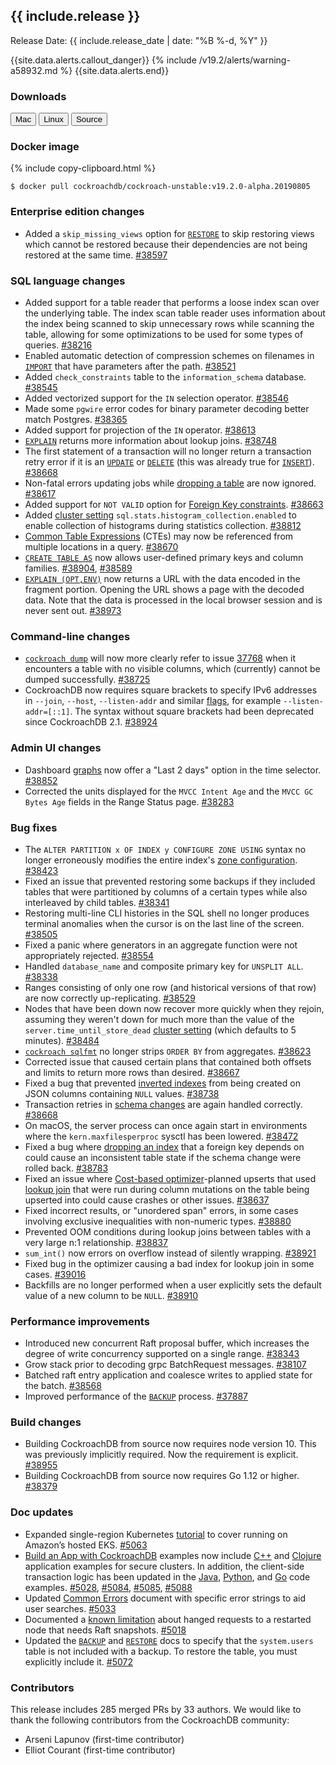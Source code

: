 <h2 id="{{ include.release | slugify }}">{{ include.release }}</h2>

Release Date: {{ include.release_date | date: "%B %-d, %Y" }}

{{site.data.alerts.callout_danger}}
{% include /v19.2/alerts/warning-a58932.md %}
{{site.data.alerts.end}}

<h3 id="v19-2-0-alpha-20190805-downloads">Downloads</h3>

<div id="os-tabs" class="clearfix os-tabs_button-outline-primary">
    <a href="https://binaries.cockroachdb.com/cockroach-v19.2.0-alpha.20190805.darwin-10.9-amd64.tgz"><button id="mac" data-eventcategory="mac-binary-release-notes">Mac</button></a>
    <a href="https://binaries.cockroachdb.com/cockroach-v19.2.0-alpha.20190805.linux-amd64.tgz"><button id="linux" data-eventcategory="linux-binary-release-notes">Linux</button></a>
    <a href="https://binaries.cockroachdb.com/cockroach-v19.2.0-alpha.20190805.src.tgz"><button id="source" data-eventcategory="source-release-notes">Source</button></a>
</div>

<h3 id="v19-2-0-alpha-20190805-docker-image">Docker image</h3>

{% include copy-clipboard.html %}
~~~shell
$ docker pull cockroachdb/cockroach-unstable:v19.2.0-alpha.20190805
~~~

<h3 id="v19-2-0-alpha-20190805-enterprise-edition-changes">Enterprise edition changes</h3>

- Added a `skip_missing_views` option for [`RESTORE`](../v19.2/restore.html) to skip restoring views which cannot be restored because their dependencies are not being restored at the same time. [#38597][#38597]

<h3 id="v19-2-0-alpha-20190805-sql-language-changes">SQL language changes</h3>

- Added support for a table reader that performs a loose index scan over the underlying table. The index scan table reader uses information about the index being scanned to skip unnecessary rows while scanning the table, allowing for some optimizations to be used for some types of queries. [#38216][#38216]
- Enabled automatic detection of compression schemes on filenames in [`IMPORT`](../v19.2/import.html) that have parameters after the path. [#38521][#38521]
- Added `check_constraints` table to the `information_schema` database. [#38545][#38545]
- Added vectorized support for the `IN` selection operator. [#38546][#38546]
- Made some `pgwire` error codes for binary parameter decoding better match Postgres. [#38365][#38365]
- Added support for projection of the `IN` operator. [#38613][#38613]
- [`EXPLAIN`](../v19.2/explain.html) returns more information about lookup joins. [#38748][#38748]
- The first statement of a transaction will no longer return a transaction retry error if it is an [`UPDATE`](../v19.2/update.html) or [`DELETE`](../v19.2/delete.html) (this was already true for [`INSERT`](../v19.2/insert.html)). [#38668][#38668]
- Non-fatal errors updating jobs while [dropping a table](../v19.2/drop-table.html) are now ignored. [#38617][#38617]
- Added support for `NOT VALID` option for [Foreign Key constraints](../v19.2/foreign-key.html). [#38663][#38663]
- Added [cluster setting](../v19.2/set-cluster-setting.html) `sql.stats.histogram_collection.enabled` to enable collection of histograms during statistics collection. [#38812][#38812]
- [Common Table Expressions](../v19.2/common-table-expressions.html) (CTEs) may now be referenced from multiple locations in a query. [#38670][#38670]
- [`CREATE TABLE AS`](../v19.2/create-table-as.html) now allows user-defined primary keys and column families. [#38904][#38904], [#38589][#38589]
- [`EXPLAIN (OPT,ENV)`](../v19.2/explain.html) now returns a URL with the data encoded in the fragment portion. Opening the URL shows a page with the decoded data. Note that the data is processed in the local browser session and is never sent out. [#38973][#38973]

<h3 id="v19-2-0-alpha-20190805-command-line-changes">Command-line changes</h3>

- [`cockroach dump`](../v19.2/cockroach-dump.html) will now more clearly refer to issue [37768](https://github.com/cockroachdb/cockroach/issues/37768) when it encounters a table with no visible columns, which (currently) cannot be dumped successfully. [#38725][#38725]
- CockroachDB now requires square brackets to specify IPv6 addresses in `--join`, `--host`, `--listen-addr` and similar [flags](../v19.2/cockroach-start.html#flags), for example `--listen-addr=[::1]`. The syntax without square brackets had been deprecated since CockroachDB 2.1. [#38924][#38924]

<h3 id="v19-2-0-alpha-20190805-admin-ui-changes">Admin UI changes</h3>

- Dashboard [graphs](../v19.2/admin-ui-overview.html) now offer a "Last 2 days" option in the time selector. [#38852][#38852]
- Corrected the units displayed for the `MVCC Intent Age` and the `MVCC GC Bytes Age` fields in the Range Status page. [#38283][#38283]

<h3 id="v19-2-0-alpha-20190805-bug-fixes">Bug fixes</h3>

- The `ALTER PARTITION x OF INDEX y CONFIGURE ZONE USING` syntax no longer erroneously modifies the entire index's [zone configuration](../v19.2/configure-zone.html). [#38423][#38423]
- Fixed an issue that prevented restoring some backups if they included tables that were partitioned by columns of a certain types while also interleaved by child tables. [#38341][#38341]
- Restoring multi-line CLI histories in the SQL shell no longer produces terminal anomalies when the cursor is on the last line of the screen. [#38505][#38505]
- Fixed a panic where generators in an aggregate function were not appropriately rejected. [#38554][#38554]
- Handled `database_name` and composite primary key for `UNSPLIT ALL`. [#38338][#38338]
- Ranges consisting of only one row (and historical versions of that row) are now correctly up-replicating. [#38529][#38529]
- Nodes that have been down now recover more quickly when they rejoin, assuming they weren't down for much more than the value of the `server.time_until_store_dead` [cluster setting](../v19.2/set-cluster-setting.html) (which defaults to 5 minutes). [#38484][#38484]
- [`cockroach sqlfmt`](../v19.2/cockroach-sqlfmt.html#flags) no longer strips `ORDER BY` from aggregates. [#38623][#38623]
- Corrected issue that caused certain plans that contained both offsets and limits to return more rows than desired. [#38667][#38667]
- Fixed a bug that prevented [inverted indexes](../v19.2/inverted-indexes.html) from being created on JSON columns containing `NULL` values. [#38738][#38738]
- Transaction retries in [schema changes](../v19.2/online-schema-changes.html) are again handled correctly. [#38668][#38668]
- On macOS, the server process can once again start in environments where the `kern.maxfilesperproc` sysctl has been lowered. [#38472][#38472]
- Fixed a bug where [dropping an index](../v19.2/drop-index.html) that a foreign key depends on could cause an inconsistent table state if the schema change were rolled back. [#38783][#38783]
- Fixed an issue where [Cost-based optimizer](../v19.2/cost-based-optimizer.html)-planned upserts that used [lookup join](../v19.2/joins.html#lookup-joins) that were run during column mutations on the table being upserted into could cause crashes or other issues. [#38637][#38637]
- Fixed incorrect results, or "unordered span" errors, in some cases involving exclusive inequalities with non-numeric types. [#38880][#38880]
- Prevented OOM conditions during lookup joins between tables with a very large n:1 relationship. [#38837][#38837]
- `sum_int()` now errors on overflow instead of silently wrapping. [#38921][#38921]
- Fixed bug in the optimizer causing a bad index for lookup join in some cases. [#39016][#39016]
- Backfills are no longer performed when a user explicitly sets the default value of a new column to be `NULL`. [#38910][#38910]

<h3 id="v19-2-0-alpha-20190805-performance-improvements">Performance improvements</h3>

- Introduced new concurrent Raft proposal buffer, which increases the degree of write concurrency supported on a single range. [#38343][#38343]
- Grow stack prior to decoding grpc BatchRequest messages. [#38107][#38107]
- Batched raft entry application and coalesce writes to applied state for the batch. [#38568][#38568]
- Improved performance of the [`BACKUP`](../v19.2/backup.html) process. [#37887][#37887]

<h3 id="v19-2-0-alpha-20190805-build-changes">Build changes</h3>

- Building CockroachDB from source now requires node version 10. This was previously implicitly required. Now the requirement is explicit. [#38955][#38955]
- Building CockroachDB from source now requires Go 1.12 or higher. [#38379][#38379]

<h3 id="v19-2-0-alpha-20190805-doc-updates">Doc updates</h3>

- Expanded single-region Kubernetes [tutorial](../v19.2/orchestrate-cockroachdb-with-kubernetes.html) to cover running on Amazon’s hosted EKS. [#5063](https://github.com/cockroachdb/docs/pull/5063)
- [Build an App with CockroachDB](../v19.2/hello-world-example-apps.html) examples now include [C++](../v19.2/build-a-c++-app-with-cockroachdb.html) and [Clojure](../v19.2/build-a-clojure-app-with-cockroachdb.html) application examples for secure clusters. In addition, the client-side transaction logic has been updated in the [Java](../v19.2/build-a-java-app-with-cockroachdb.html), [Python](../v19.2/build-a-python-app-with-cockroachdb.html), and [Go](../v19.2/build-a-go-app-with-cockroachdb.html) code examples. [#5028](https://github.com/cockroachdb/docs/pull/5028), [#5084](https://github.com/cockroachdb/docs/pull/5084), [#5085](https://github.com/cockroachdb/docs/pull/5085), [#5088](https://github.com/cockroachdb/docs/pull/5088)
- Updated [Common Errors](../v19.2/common-errors.html) document with specific error strings to aid user searches. [#5033](https://github.com/cockroachdb/docs/pull/#5033)
- Documented a [known limitation](../v19.2/known-limitations.html) about hanged requests to a restarted node that needs Raft snapshots. [#5018](https://github.com/cockroachdb/docs/pull/5018)
- Updated the [`BACKUP`](../v19.2/backup.html) and [`RESTORE`](../v19.2/restore.html) docs to specify that the `system.users` table is not included with a backup. To restore the table, you must explicitly include it. [#5072](https://github.com/cockroachdb/docs/pull/5072)

<div class="release-note-contributors">

<h3 id="v19-2-0-alpha-20190805-contributors">Contributors</h3>

This release includes 285 merged PRs by 33 authors.
We would like to thank the following contributors from the CockroachDB community:

- Arseni Lapunov (first-time contributor)
- Elliot Courant (first-time contributor)

</div>

[#37887]: https://github.com/cockroachdb/cockroach/pull/37887
[#38008]: https://github.com/cockroachdb/cockroach/pull/38008
[#38107]: https://github.com/cockroachdb/cockroach/pull/38107
[#38149]: https://github.com/cockroachdb/cockroach/pull/38149
[#38216]: https://github.com/cockroachdb/cockroach/pull/38216
[#38283]: https://github.com/cockroachdb/cockroach/pull/38283
[#38338]: https://github.com/cockroachdb/cockroach/pull/38338
[#38341]: https://github.com/cockroachdb/cockroach/pull/38341
[#38343]: https://github.com/cockroachdb/cockroach/pull/38343
[#38365]: https://github.com/cockroachdb/cockroach/pull/38365
[#38379]: https://github.com/cockroachdb/cockroach/pull/38379
[#38382]: https://github.com/cockroachdb/cockroach/pull/38382
[#38423]: https://github.com/cockroachdb/cockroach/pull/38423
[#38472]: https://github.com/cockroachdb/cockroach/pull/38472
[#38484]: https://github.com/cockroachdb/cockroach/pull/38484
[#38505]: https://github.com/cockroachdb/cockroach/pull/38505
[#38521]: https://github.com/cockroachdb/cockroach/pull/38521
[#38529]: https://github.com/cockroachdb/cockroach/pull/38529
[#38545]: https://github.com/cockroachdb/cockroach/pull/38545
[#38546]: https://github.com/cockroachdb/cockroach/pull/38546
[#38554]: https://github.com/cockroachdb/cockroach/pull/38554
[#38568]: https://github.com/cockroachdb/cockroach/pull/38568
[#38589]: https://github.com/cockroachdb/cockroach/pull/38589
[#38597]: https://github.com/cockroachdb/cockroach/pull/38597
[#38613]: https://github.com/cockroachdb/cockroach/pull/38613
[#38617]: https://github.com/cockroachdb/cockroach/pull/38617
[#38623]: https://github.com/cockroachdb/cockroach/pull/38623
[#38637]: https://github.com/cockroachdb/cockroach/pull/38637
[#38663]: https://github.com/cockroachdb/cockroach/pull/38663
[#38667]: https://github.com/cockroachdb/cockroach/pull/38667
[#38668]: https://github.com/cockroachdb/cockroach/pull/38668
[#38670]: https://github.com/cockroachdb/cockroach/pull/38670
[#38725]: https://github.com/cockroachdb/cockroach/pull/38725
[#38738]: https://github.com/cockroachdb/cockroach/pull/38738
[#38748]: https://github.com/cockroachdb/cockroach/pull/38748
[#38783]: https://github.com/cockroachdb/cockroach/pull/38783
[#38812]: https://github.com/cockroachdb/cockroach/pull/38812
[#38837]: https://github.com/cockroachdb/cockroach/pull/38837
[#38852]: https://github.com/cockroachdb/cockroach/pull/38852
[#38870]: https://github.com/cockroachdb/cockroach/pull/38870
[#38880]: https://github.com/cockroachdb/cockroach/pull/38880
[#38886]: https://github.com/cockroachdb/cockroach/pull/38886
[#38890]: https://github.com/cockroachdb/cockroach/pull/38890
[#38904]: https://github.com/cockroachdb/cockroach/pull/38904
[#38910]: https://github.com/cockroachdb/cockroach/pull/38910
[#38921]: https://github.com/cockroachdb/cockroach/pull/38921
[#38924]: https://github.com/cockroachdb/cockroach/pull/38924
[#38955]: https://github.com/cockroachdb/cockroach/pull/38955
[#38973]: https://github.com/cockroachdb/cockroach/pull/38973
[#39016]: https://github.com/cockroachdb/cockroach/pull/39016

